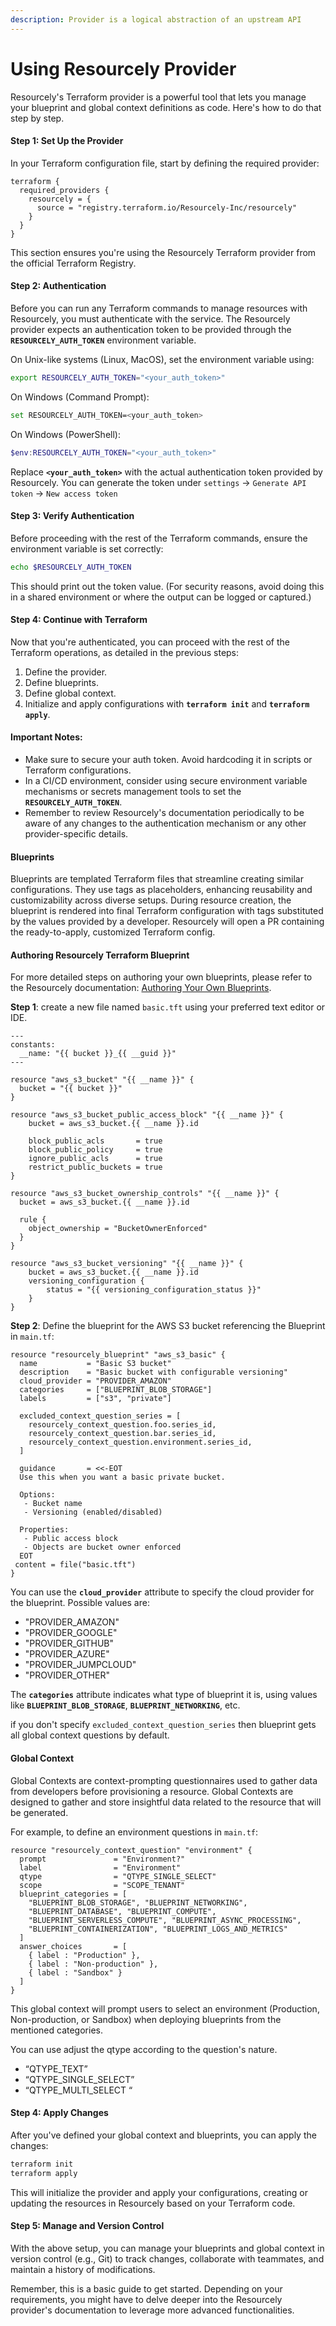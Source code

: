 ```yaml
---
description: Provider is a logical abstraction of an upstream API
---
```


# Using Resourcely Provider

Resourcely's Terraform provider is a powerful tool that lets you manage your blueprint and global context definitions as code. Here's how to do that step by step.

#### **Step 1: Set Up the Provider**

In your Terraform configuration file, start by defining the required provider:

```
terraform {
  required_providers {
    resourcely = {
      source = "registry.terraform.io/Resourcely-Inc/resourcely"
    }
  }
}

```

This section ensures you're using the Resourcely Terraform provider from the official Terraform Registry.

#### **Step 2: Authentication**

Before you can run any Terraform commands to manage resources with Resourcely, you must authenticate with the service. The Resourcely provider expects an authentication token to be provided through the **`RESOURCELY_AUTH_TOKEN`** environment variable.

On Unix-like systems (Linux, MacOS), set the environment variable using:

```bash
export RESOURCELY_AUTH_TOKEN="<your_auth_token>"
```

On Windows (Command Prompt):

```bash
set RESOURCELY_AUTH_TOKEN=<your_auth_token>
```

On Windows (PowerShell):

```powershell
$env:RESOURCELY_AUTH_TOKEN="<your_auth_token>"
```

Replace **`<your_auth_token>`** with the actual authentication token provided by Resourcely. You can generate the token under `settings` → `Generate API token` → `New access token`

#### **Step 3: Verify Authentication**

Before proceeding with the rest of the Terraform commands, ensure the environment variable is set correctly:

```bash
echo $RESOURCELY_AUTH_TOKEN
```

This should print out the token value. (For security reasons, avoid doing this in a shared environment or where the output can be logged or captured.)

#### **Step 4: Continue with Terraform**

Now that you're authenticated, you can proceed with the rest of the Terraform operations, as detailed in the previous steps:

1. Define the provider.
2. Define blueprints.
3. Define global context.
4. Initialize and apply configurations with **`terraform init`** and **`terraform apply`**.

#### **Important Notes:**

* Make sure to secure your auth token. Avoid hardcoding it in scripts or Terraform configurations.
* In a CI/CD environment, consider using secure environment variable mechanisms or secrets management tools to set the **`RESOURCELY_AUTH_TOKEN`**.
* Remember to review Resourcely's documentation periodically to be aware of any changes to the authentication mechanism or any other provider-specific details.

#### **Blueprints**

Blueprints are templated Terraform files that streamline creating similar configurations. They use tags as placeholders, enhancing reusability and customizability across diverse setups. During resource creation, the blueprint is rendered into final Terraform configuration with tags substituted by the values provided by a developer. Resourcely will open a PR containing the ready-to-apply, customized Terraform config.

#### Authoring Resourcely Terraform Blueprint

For more detailed steps on authoring your own blueprints, please refer to the Resourcely documentation: [Authoring Your Own Blueprints](https://docs.resourcely.com/getting-started/using-resourcely/setting-up-blueprints/authoring-your-own-blueprints/).

**Step 1**: create a new file named `basic.tft` using your preferred text editor or IDE.

```
---
constants:
  __name: "{{ bucket }}_{{ __guid }}"
---

resource "aws_s3_bucket" "{{ __name }}" {
  bucket = "{{ bucket }}"
}

resource "aws_s3_bucket_public_access_block" "{{ __name }}" {
    bucket = aws_s3_bucket.{{ __name }}.id

    block_public_acls       = true
    block_public_policy     = true
    ignore_public_acls      = true
    restrict_public_buckets = true
}

resource "aws_s3_bucket_ownership_controls" "{{ __name }}" {
  bucket = aws_s3_bucket.{{ __name }}.id

  rule {
    object_ownership = "BucketOwnerEnforced"
  }
}

resource "aws_s3_bucket_versioning" "{{ __name }}" {
    bucket = aws_s3_bucket.{{ __name }}.id
    versioning_configuration {
        status = "{{ versioning_configuration_status }}"
    }
}
```

**Step 2**: Define the blueprint for the AWS S3 bucket referencing the Blueprint in `main.tf`:

```
resource "resourcely_blueprint" "aws_s3_basic" {
  name           = "Basic S3 bucket"
  description    = "Basic bucket with configurable versioning"
  cloud_provider = "PROVIDER_AMAZON"
  categories     = ["BLUEPRINT_BLOB_STORAGE"]
  labels         = ["s3", "private"]
  
  excluded_context_question_series = [
    resourcely_context_question.foo.series_id, 
    resourcely_context_question.bar.series_id,
    resourcely_context_question.environment.series_id,
  ]
  
  guidance       = <<-EOT
  Use this when you want a basic private bucket.

  Options:
   - Bucket name
   - Versioning (enabled/disabled)

  Properties:
   - Public access block
   - Objects are bucket owner enforced
  EOT
 content = file("basic.tft")
}
```

You can use the **`cloud_provider`** attribute to specify the cloud provider for the blueprint. Possible values are:

* "PROVIDER\_AMAZON"
* "PROVIDER\_GOOGLE"
* "PROVIDER\_GITHUB"
* "PROVIDER\_AZURE"
* "PROVIDER\_JUMPCLOUD"
* "PROVIDER\_OTHER"

The **`categories`** attribute indicates what type of blueprint it is, using values like **`BLUEPRINT_BLOB_STORAGE`**, **`BLUEPRINT_NETWORKING`**, etc.

if you don't specify `excluded_context_question_series` then blueprint gets all global context questions by default.

#### **Global Context**

Global Contexts are context-prompting questionnaires used to gather data from developers before provisioning a resource. Global Contexts are designed to gather and store insightful data related to the resource that will be generated.

For example, to define an environment questions in `main.tf`:

```
resource "resourcely_context_question" "environment" {
  prompt               = "Environment?"
  label                = "Environment"
  qtype                = "QTYPE_SINGLE_SELECT"
  scope                = "SCOPE_TENANT"
  blueprint_categories = [
    "BLUEPRINT_BLOB_STORAGE", "BLUEPRINT_NETWORKING",
    "BLUEPRINT_DATABASE", "BLUEPRINT_COMPUTE",
    "BLUEPRINT_SERVERLESS_COMPUTE", "BLUEPRINT_ASYNC_PROCESSING",
    "BLUEPRINT_CONTAINERIZATION", "BLUEPRINT_LOGS_AND_METRICS"
  ]
  answer_choices       = [
    { label : "Production" },
    { label : "Non-production" },
    { label : "Sandbox" }
  ]
}
```

This global context will prompt users to select an environment (Production, Non-production, or Sandbox) when deploying blueprints from the mentioned categories.

You can use adjust the qtype according to the question's nature.

* “QTYPE\_TEXT”
* “QTYPE\_SINGLE\_SELECT”
* “QTYPE\_MULTI\_SELECT “

#### **Step 4: Apply Changes**

After you've defined your global context and blueprints, you can apply the changes:

```bash
terraform init
terraform apply
```

This will initialize the provider and apply your configurations, creating or updating the resources in Resourcely based on your Terraform code.

#### **Step 5: Manage and Version Control**

With the above setup, you can manage your blueprints and global context in version control (e.g., Git) to track changes, collaborate with teammates, and maintain a history of modifications.

Remember, this is a basic guide to get started. Depending on your requirements, you might have to delve deeper into the Resourcely provider's documentation to leverage more advanced functionalities.
